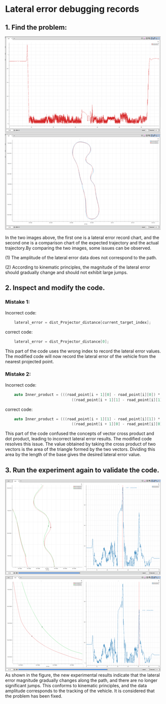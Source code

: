 # Lateral error debugging records
## 1. Find the problem:

![Lateral error record chart](pictures/Lateral_error_record_chart.png)
![Expected path and tracking path comparison chart](pictures/Expected_path_and_tracking_path_comparison_chart.png)

In the two images above, the first one is a lateral error record chart, and the second one is a comparison chart of the expected trajectory and the actual trajectory.By comparing the two images, some issues can be observed.

(1) The amplitude of the lateral error data does not correspond to the path.

(2) According to kinematic principles, the magnitude of the lateral error should gradually change and should not exhibit large jumps.

## 2. Inspect and modify the code.
### Mistake 1:

Incorrect code:
```c++
    lateral_error = dist_Projector_distance[current_target_index];
```
correct code:
```c++
    lateral_error = dist_Projector_distance[0];
```
This part of the code uses the wrong index to record the lateral error values. The modified code will now record the lateral error of the vehicle from the nearest projected point.
### Mistake 2:

Incorrect code:
```c++
    auto Inner_product = (((road_point[i + 1][0] - road_point[i][0]) * road_point[i][0]) +
                              ((road_point[i + 1][1] - road_point[i][1]) * road_point[i][1]));
```
correct code:
```c++
    auto Inner_product = (((road_point[i + 1][1] - road_point[i][1]) * road_point[i][0]) -
                              ((road_point[i + 1][0] - road_point[i][0]) * road_point[i][1]));
```
This part of the code confused the concepts of vector cross product and dot product, leading to incorrect lateral error results. The modified code resolves this issue. The value obtained by taking the cross product of two vectors is the area of the triangle formed by the two vectors. Dividing this area by the length of the base gives the desired lateral error value.
## 3. Run the experiment again to validate the code.
![Corrected error and path comparison chart](pictures/Corrected_error_and_path_comparison_chart_1.png)
![Corrected error and path comparison chart](pictures/Corrected_error_and_path_comparison_chart_2.png)
As shown in the figure, the new experimental results indicate that the lateral error magnitude gradually changes along the path, and there are no longer significant jumps. This conforms to kinematic principles, and the data amplitude corresponds to the tracking of the vehicle. It is considered that the problem has been fixed.
